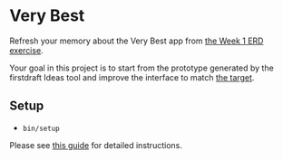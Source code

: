 # Very Best

Refresh your memory about the Very Best app from [the Week 1 ERD exercise](https://guides.firstdraft.com/appdev-primer.html#very-best-erd).

Your goal in this project is to start from the prototype generated by the firstdraft Ideas tool and improve the interface to match [the target](http://very-best-demo-pr-3.herokuapp.com/).

## Setup

 - `bin/setup`

Please see [this guide](https://guides.firstdraft.com/very-best-project-guide.html) for detailed instructions.
